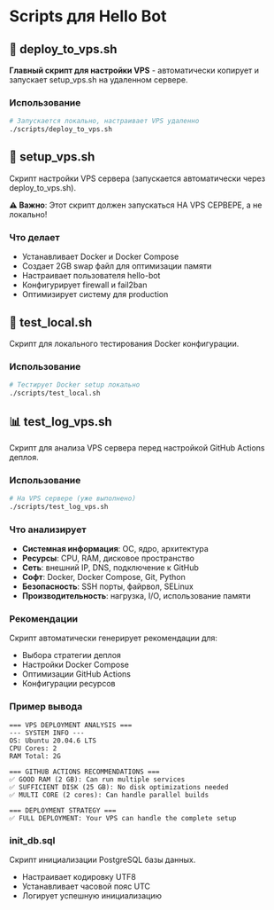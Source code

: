 # Scripts для Hello Bot

## 🚀 deploy_to_vps.sh

**Главный скрипт для настройки VPS** - автоматически копирует и запускает setup_vps.sh на удаленном сервере.

### Использование

```bash
# Запускается локально, настраивает VPS удаленно
./scripts/deploy_to_vps.sh
```

## 🔧 setup_vps.sh

Скрипт настройки VPS сервера (запускается автоматически через deploy_to_vps.sh).

**⚠️ Важно**: Этот скрипт должен запускаться НА VPS СЕРВЕРЕ, а не локально!

### Что делает

- Устанавливает Docker и Docker Compose
- Создает 2GB swap файл для оптимизации памяти
- Настраивает пользователя hello-bot
- Конфигурирует firewall и fail2ban
- Оптимизирует систему для production

## 🧪 test_local.sh

Скрипт для локального тестирования Docker конфигурации.

### Использование

```bash
# Тестирует Docker setup локально
./scripts/test_local.sh
```

## 📊 test_log_vps.sh

Скрипт для анализа VPS сервера перед настройкой GitHub Actions деплоя.

### Использование

```bash
# На VPS сервере (уже выполнено)
./scripts/test_log_vps.sh
```

### Что анализирует

- **Системная информация**: ОС, ядро, архитектура
- **Ресурсы**: CPU, RAM, дисковое пространство
- **Сеть**: внешний IP, DNS, подключение к GitHub
- **Софт**: Docker, Docker Compose, Git, Python
- **Безопасность**: SSH порты, файрвол, SELinux
- **Производительность**: нагрузка, I/O, использование памяти

### Рекомендации

Скрипт автоматически генерирует рекомендации для:

- Выбора стратегии деплоя
- Настройки Docker Compose
- Оптимизации GitHub Actions
- Конфигурации ресурсов

### Пример вывода

```
=== VPS DEPLOYMENT ANALYSIS ===
--- SYSTEM INFO ---
OS: Ubuntu 20.04.6 LTS
CPU Cores: 2
RAM Total: 2G

=== GITHUB ACTIONS RECOMMENDATIONS ===
✅ GOOD RAM (2 GB): Can run multiple services
✅ SUFFICIENT DISK (25 GB): No disk optimizations needed
✅ MULTI CORE (2 cores): Can handle parallel builds

=== DEPLOYMENT STRATEGY ===
✅ FULL DEPLOYMENT: Your VPS can handle the complete setup
```

### init_db.sql

Скрипт инициализации PostgreSQL базы данных.

- Настраивает кодировку UTF8
- Устанавливает часовой пояс UTC
- Логирует успешную инициализацию
